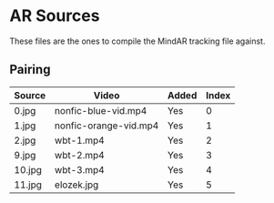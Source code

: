 # AR Sources

These files are the ones to compile the MindAR tracking file against.

## Pairing

| Source | Video                 | Added | Index |
| ------ | --------------------- | ----- | ----- |
| 0.jpg  | nonfic-blue-vid.mp4   | Yes   | 0     |
| 1.jpg  | nonfic-orange-vid.mp4 | Yes   | 1     |
| 2.jpg  | wbt-1.mp4             | Yes   | 2     |
| 9.jpg  | wbt-2.mp4             | Yes   | 3     |
| 10.jpg | wbt-3.mp4             | Yes   | 4     |
| 11.jpg | elozek.jpg            | Yes   | 5     |